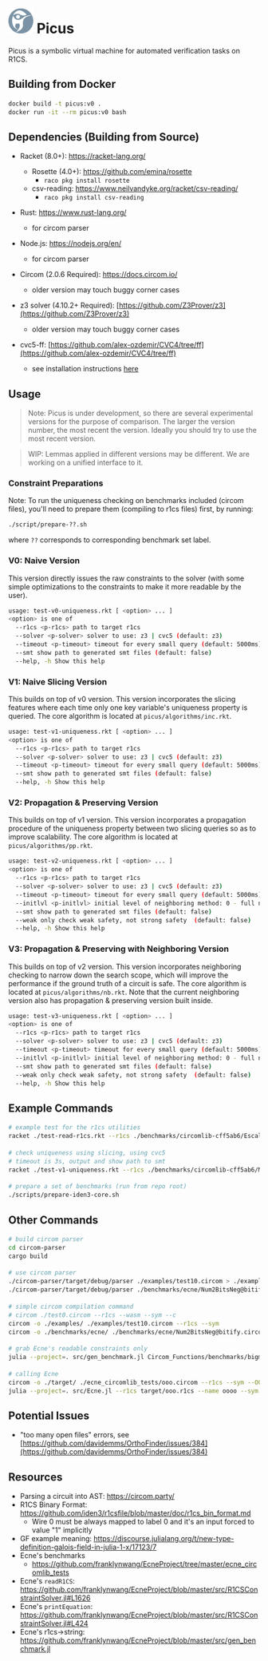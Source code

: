 <div align="left">
  <h1>
    <img src="./resources/picus-white.png" width=50>
  	Picus
  </h1>
</div>
Picus is a symbolic virtual machine for automated verification tasks on R1CS.

## Building from Docker

```bash
docker build -t picus:v0 .
docker run -it --rm picus:v0 bash
```

## Dependencies (Building from Source)

- Racket (8.0+): https://racket-lang.org/
  - Rosette (4.0+): https://github.com/emina/rosette
    - `raco pkg install rosette`
  - csv-reading: https://www.neilvandyke.org/racket/csv-reading/
    - `raco pkg install csv-reading`
- Rust: https://www.rust-lang.org/
  - for circom parser
- Node.js: https://nodejs.org/en/
  - for circom parser
- Circom (2.0.6 Required): https://docs.circom.io/
  - older version may touch buggy corner cases

- z3 solver (4.10.2+ Required): [https://github.com/Z3Prover/z3](https://github.com/Z3Prover/z3)
  - older version may touch buggy corner cases

- cvc5-ff: [https://github.com/alex-ozdemir/CVC4/tree/ff](https://github.com/alex-ozdemir/CVC4/tree/ff)
  - see installation instructions [here](./NOTES.md#installing-cvc5-ff)

## Usage

> Note: Picus is under development, so there are several experimental versions for the purpose of comparison. The larger the version number, the most recent the version. Ideally you should try to use the most recent version.

> WIP: Lemmas applied in different versions may be different. We are working on a unified interface to it.

### Constraint Preparations

Note: To run the uniqueness checking on benchmarks included (circom files), you'll need to prepare them (compiling to r1cs files) first, by running:

```bash
./script/prepare-??.sh
```

where `??` corresponds to corresponding benchmark set label.

### V0: Naive Version

This version directly issues the raw constraints to the solver (with some simple optimizations to the constraints to make it more readable by the user).

```bash
usage: test-v0-uniqueness.rkt [ <option> ... ]
<option> is one of
  --r1cs <p-r1cs> path to target r1cs
  --solver <p-solver> solver to use: z3 | cvc5 (default: z3)
  --timeout <p-timeout> timeout for every small query (default: 5000ms)
  --smt show path to generated smt files (default: false)
  --help, -h Show this help
```

### V1: Naive Slicing Version

This builds on top of v0 version. This version incorporates the slicing features where each time only one key variable's uniqueness property is queried. The core algorithm is located at `picus/algorithms/inc.rkt`.

```bash
usage: test-v1-uniqueness.rkt [ <option> ... ]
<option> is one of
  --r1cs <p-r1cs> path to target r1cs
  --solver <p-solver> solver to use: z3 | cvc5 (default: z3)
  --timeout <p-timeout> timeout for every small query (default: 5000ms)
  --smt show path to generated smt files (default: false)
  --help, -h Show this help
```

### V2: Propagation & Preserving Version

This builds on top of v1 version. This version incorporates a propagation procedure of the uniqueness property between two slicing queries so as to improve scalability. The core algorithm is located at `picus/algorithms/pp.rkt`.

```bash
usage: test-v2-uniqueness.rkt [ <option> ... ]
<option> is one of
  --r1cs <p-r1cs> path to target r1cs
  --solver <p-solver> solver to use: z3 | cvc5 (default: z3)
  --timeout <p-timeout> timeout for every small query (default: 5000ms)
  --initlvl <p-initlvl> initial level of neighboring method: 0 - full nb | 1 | 2 - disable nb (default:0)
  --smt show path to generated smt files (default: false)
  --weak only check weak safety, not strong safety  (default: false)
  --help, -h Show this help
```

### V3: Propagation & Preserving with Neighboring Version

This builds on top of v2 version. This version incorporates neighboring checking to narrow down the search scope, which will improve the performance if the ground truth of a circuit is safe. The core algorithm is located at `picus/algorithms/nb.rkt`. Note that the current neighboring version also has propagation & preserving version built inside.

```bash
usage: test-v3-uniqueness.rkt [ <option> ... ]
<option> is one of
  --r1cs <p-r1cs> path to target r1cs
  --solver <p-solver> solver to use: z3 | cvc5 (default: z3)
  --timeout <p-timeout> timeout for every small query (default: 5000ms)
  --initlvl <p-initlvl> initial level of neighboring method: 0 - full nb | 1 | 2 - disable nb (default:0)
  --smt show path to generated smt files (default: false)
  --weak only check weak safety, not strong safety  (default: false)
  --help, -h Show this help
```

## Example Commands

```bash
# example test for the r1cs utilities
racket ./test-read-r1cs.rkt --r1cs ./benchmarks/circomlib-cff5ab6/EscalarMulAny@escalarmulany.r1cs

# check uniqueness using slicing, using cvc5
# timeout is 3s, output and show path to smt
racket ./test-v1-uniqueness.rkt --r1cs ./benchmarks/circomlib-cff5ab6/Mux4@mux4.r1cs --timeout 3000 --smt --solver cvc5

# prepare a set of benchmarks (run from repo root)
./scripts/prepare-iden3-core.sh
```

## Other Commands

```bash
# build circom parser
cd circom-parser
cargo build

# use circom parser
./circom-parser/target/debug/parser ./examples/test10.circom > ./examples/test10.json
./circom-parser/target/debug/parser ./benchmarks/ecne/Num2BitsNeg@bitify.circom > ./benchmarks/ecne/Num2BitsNeg@bitify.json

# simple circom compilation command
# circom ./test0.circom --r1cs --wasm --sym --c
circom -o ./examples/ ./examples/test10.circom --r1cs --sym
circom -o ./benchmarks/ecne/ ./benchmarks/ecne/Num2BitsNeg@bitify.circom --r1cs --sym

# grab Ecne's readable constraints only
julia --project=. src/gen_benchmark.jl Circom_Functions/benchmarks/bigmod_5_2.r1cs > Circom_Functions/benchmarks/bigmod_5_2.txt

# calling Ecne
circom -o ./target/ ./ecne_circomlib_tests/ooo.circom --r1cs --sym --O0
julia --project=. src/Ecne.jl --r1cs target/ooo.r1cs --name oooo --sym target/ooo.sym
```

## Potential Issues

- "too many open files" errors, see [https://github.com/davidemms/OrthoFinder/issues/384](https://github.com/davidemms/OrthoFinder/issues/384)

## Resources

- Parsing a circuit into AST: https://circom.party/
- R1CS Binary Format: https://github.com/iden3/r1csfile/blob/master/doc/r1cs_bin_format.md
  - Wire 0 must be always mapped to label 0 and it's an input forced to value "1" implicitly
- GF example meaning: https://discourse.julialang.org/t/new-type-definition-galois-field-in-julia-1-x/17123/7
- Ecne's benchmarks
  - https://github.com/franklynwang/EcneProject/tree/master/ecne_circomlib_tests
- Ecne's `readR1CS`: https://github.com/franklynwang/EcneProject/blob/master/src/R1CSConstraintSolver.jl#L1626
- Ecne's `printEquation`: https://github.com/franklynwang/EcneProject/blob/master/src/R1CSConstraintSolver.jl#L424
- Ecne's r1cs->string: https://github.com/franklynwang/EcneProject/blob/master/src/gen_benchmark.jl
